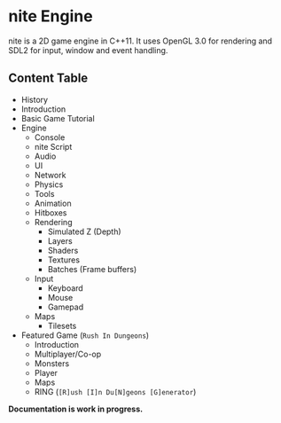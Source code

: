 # nite Engine


nite is a 2D game engine in C++11. It uses OpenGL 3.0 for rendering and SDL2 for input, window and event handling.


## Content Table
- History
- Introduction
- Basic Game Tutorial
- Engine
    - Console
    - nite Script
    - Audio
    - UI
    - Network
    - Physics
    - Tools
    - Animation
    - Hitboxes
    - Rendering
        - Simulated Z (Depth)
        - Layers
        - Shaders
        - Textures
        - Batches (Frame buffers)
    - Input
        - Keyboard
        - Mouse
        - Gamepad
    - Maps
        - Tilesets
- Featured Game (`Rush In Dungeons`)
    - Introduction
    - Multiplayer/Co-op
    - Monsters
    - Player
    - Maps
    - RING (`[R]ush [I]n Du[N]geons [G]enerator`)


**Documentation is work in progress.**